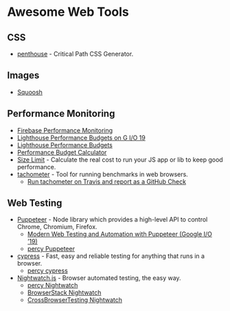 # Awesome Web Tools

## CSS

- [penthouse](https://github.com/pocketjoso/penthouse) - Critical Path CSS Generator.

## Images

- [Squoosh](https://squoosh.app)

## Performance Monitoring

- [Firebase Performance Monitoring](https://firebase.google.com/products/performance/)
- [Lighthouse Performance Budgets on G I/O 19](https://www.youtube.com/watch?v=rUUazNIZW7I&feature=youtu.be&t=436)
- [Lighthouse Performance Budgets](https://developers.google.com/web/tools/lighthouse/audits/budgets)
- [Performance Budget Calculator](https://perf-budget-calculator.firebaseapp.com)
- [Size Limit](https://github.com/ai/size-limit) - Calculate the real cost to run your JS app or lib to keep good performance.
- [tachometer](https://github.com/PolymerLabs/tachometer) - Tool for running benchmarks in web browsers.
  - [Run tachometer on Travis and report as a GitHub Check](https://github.com/Polymer/lit-html/pull/887)

## Web Testing

- [Puppeteer](https://pptr.dev) - Node library which provides a high-level API to control Chrome, Chromium, Firefox.
  - [Modern Web Testing and Automation with Puppeteer (Google I/O ’19)](https://www.youtube.com/watch?v=MbnATLCuKI4&list=PLNYkxOF6rcIATmAmz7HcCzongGvQEtx8i&index=16)
  - [percy Puppeteer](https://docs.percy.io/docs/puppeteer)
- [cypress](https://www.cypress.io) - Fast, easy and reliable testing for anything that runs in a browser.
  - [percy cypress](https://docs.percy.io/docs/cypress)
- [Nightwatch.js](https://nightwatchjs.org) - Browser automated testing, the easy way.
  - [percy Nightwatch](https://docs.percy.io/docs/nightwatch)
  - [BrowserStack Nightwatch](https://www.browserstack.com/automate/nightwatch)
  - [CrossBrowserTesting Nightwatch](https://help.crossbrowsertesting.com/selenium-testing/frameworks/nightwatchjs/)
